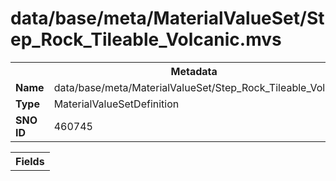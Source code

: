 <h1>data/base/meta/MaterialValueSet/Step_Rock_Tileable_Volcanic.mvs</h1><table><tr><th colspan="100%">Metadata</th></tr><tr><td><b>Name</b></td><td>data/base/meta/MaterialValueSet/Step_Rock_Tileable_Volcanic.mvs</td></tr><tr><td><b>Type</b></td><td>MaterialValueSetDefinition</td></tr><tr><td><b>SNO ID</b></td><td>460745</td></tr></table>

<table><tr><th colspan="100%">Fields</th></tr></table>

